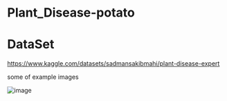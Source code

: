 # Plant_Disease-potato

# DataSet 

https://www.kaggle.com/datasets/sadmansakibmahi/plant-disease-expert


some of example images 

![image](https://github.com/AmiraFathy01/Plant_Disease-potato/assets/79209830/929155b3-9923-48ef-8f37-0a6b249aa856)
